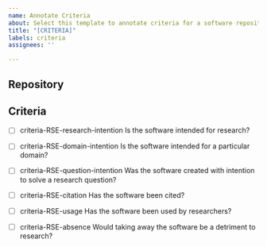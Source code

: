 ```yaml
---
name: Annotate Criteria
about: Select this template to annotate criteria for a software repository
title: "[CRITERIA]"
labels: criteria
assignees: ''

---
```


## Repository

<!-- write the name of the repository here-->

## Criteria

<!-- check one or more boxes for criteria to indicate "yes" -->


 - [ ] criteria-RSE-research-intention
Is the software intended for research?

 - [ ] criteria-RSE-domain-intention
Is the software intended for a particular domain?

 - [ ] criteria-RSE-question-intention
Was the software created with intention to solve a research question?

 - [ ] criteria-RSE-citation
Has the software been cited?

 - [ ] criteria-RSE-usage
Has the software been used by researchers?

 - [ ] criteria-RSE-absence
Would taking away the software be a detriment to research?
